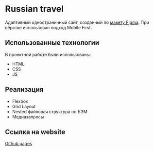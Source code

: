 # Russian travel
Адаптивный одностраничный сайт, созданный по [макету Figma](https://www.figma.com/file/2cn9N9jSkmxD84oJik7xL7/JavaScript.-Sprint-4?node-id=0%3A1). При вёрстке использован подход Mobile First.

## Использованные технологии
В проектной работе были использованы:
* HTML
* CSS
* JS

## Реализация
* Flexbox
* Grid Layout
* Nested файловая структура по БЭМ
* Медиазапросы

## Ссылка на website
[Github pages](https://kmatsuleva.github.io/mesto/)
